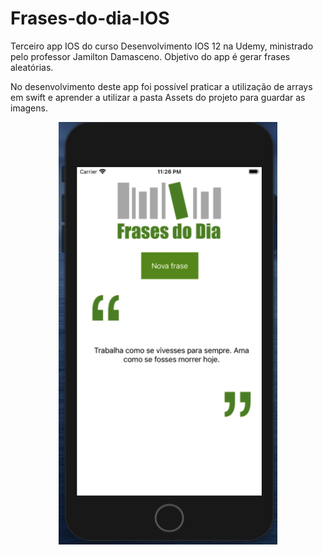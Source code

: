 # Frases-do-dia-IOS
Terceiro app IOS do curso Desenvolvimento IOS 12 na Udemy, ministrado pelo professor Jamilton Damasceno. Objetivo do app é gerar frases aleatórias.

No desenvolvimento deste app foi possível praticar a utilização de arrays em swift e aprender a utilizar a pasta Assets do projeto para guardar as imagens.

<p align="center">
  <img src="https://github.com/Gilbert097/Frases-do-dia-IOS/blob/main/imagem-app.png?raw=true" width="350" title="Imagem App">
</p>


